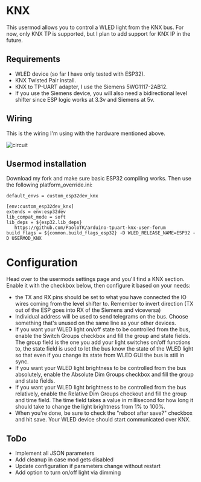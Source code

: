# KNX

This usermod allows you to control a WLED light from the KNX bus. For now, only KNX TP is supported, but I plan to add support for KNX IP in the future.

## Requirements
- WLED device (so far I have only tested with ESP32).
- KNX Twisted Pair install.
- KNX to TP-UART adapter, I use the Siemens 5WG1117-2AB12.
- If you use the Siemens device, you will also need a bidirectional level shifter since ESP logic works at 3.3v and Siemens at 5v.

## Wiring
This is the wiring I'm using with the hardware mentioned above.

![circuit](https://github.com/PaoloTK/WLED/assets/60204407/c07dd732-eac8-4b03-920f-80d96062edf0)


## Usermod installation
Download my fork and make sure basic ESP32 compiling works. Then use the following platform_override.ini:

```[platformio]
default_envs = custom_esp32dev_knx

[env:custom_esp32dev_knx]
extends = env:esp32dev
lib_compat_mode = soft
lib_deps = ${esp32.lib_deps}
   https://github.com/PaoloTK/arduino-tpuart-knx-user-forum
build_flags = ${common.build_flags_esp32} -D WLED_RELEASE_NAME=ESP32 -D USERMOD_KNX
```

# Configuration
Head over to the usermods settings page and you'll find a KNX section. Enable it with the checkbox below, then configure it based on your needs:
- the TX and RX pins should be set to what you have connected the IO wires coming from the level shifter to. Remember to invert direction (TX out of the ESP goes into RX of the Siemens and viceversa)
- Individual address will be used to send telegrams on the bus. Choose something that's unused on the same line as your other devices.
- If you want your WLED light on/off state to be controlled from the bus, enable the Switch Groups checkbox and fill the group and state fields. The group field is the one you add your light switches on/off functions to, the state field is used to let the bus know the state of the WLED light so that even if you change its state from WLED GUI the bus is still in sync.
- If you want your WLED light brightness to be controlled from the bus absolutely, enable the Absolute Dim Groups checkbox and fill the group and state fields.
- If you want your WLED light brightness to be controlled from the bus relatively, enable the Relative Dim Groups checkout and fill the group and time field. The time field takes a value in millisecond for how long it should take to change the light brightness from 1% to 100%.
- When you're done, be sure to check the "reboot after save?" checkbox and hit save. Your WLED device should start communicated over KNX.

## ToDo
- Implement all JSON parameters
- Add cleanup in case mod gets disabled
- Update configuration if parameters change without restart
- Add option to turn on/off light via dimming
